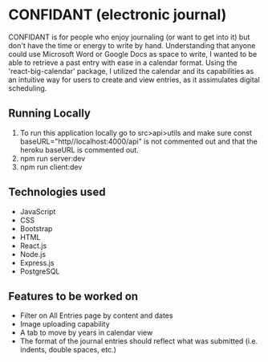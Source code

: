 # CONFIDANT (electronic journal)
CONFIDANT is for people who enjoy journaling (or want to get into it) but don't have the time or energy to write by hand. Understanding that anyone could use Microsoft Word or Google Docs as space to write, I wanted to be able to retrieve a past entry with ease in a calendar format. Using the 'react-big-calendar' package, I utilized the calendar and its capabilities as an intuitive way for users to create and view entries, as it assimulates digital scheduling.

## Running Locally
1. To run this application locally go to src>api>utils and make sure const baseURL="http//localhost:4000/api" is not commented out and that the heroku baseURL is commented out.
2. npm run server:dev
3. npm run client:dev

## Technologies used
- JavaScript
- CSS
- Bootstrap
- HTML
- React.js
- Node.js
- Express.js 
- PostgreSQL

## Features to be worked on
- Filter on All Entries page by content and dates
- Image uploading capability
- A tab to move by years in calendar view
- The format of the journal entries should reflect what was submitted (i.e. indents, double spaces, etc.)
